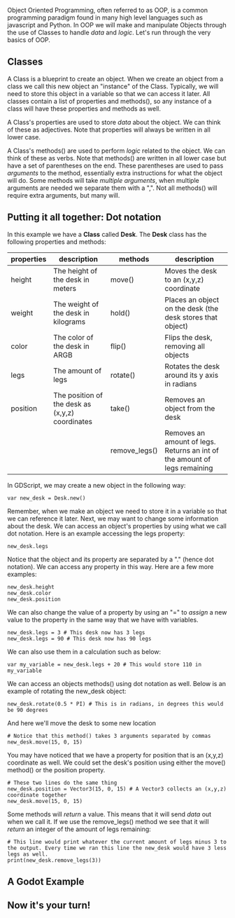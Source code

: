 Object Oriented Programming, often referred to as OOP, is a common programming paradigm found in many high level languages such as javascript and Python. In OOP we will make and manipulate Objects through the use of Classes to handle *data* and *logic*. Let's run through the very basics of OOP.

## Classes

A Class is a blueprint to create an object. When we create an object from a class we call this new object an "instance" of the Class. Typically, we will need to store this object in a variable so that we can access it later. All classes contain a list of properties and methods(), so any instance of a class will have these properties and methods as well.  

A Class's properties are used to store *data* about the object. We can think of these as adjectives. Note that properties will always be written in all lower case. 

A Class's methods() are used to perform *logic* related to the object. We can think of these as verbs. Note that methods() are written in all lower case but have a set of parentheses on the end. These parentheses are used to pass *arguments* to the method, essentially extra instructions for what the object will do. Some methods will take *multiple arguments*, when multiple arguments are needed we separate them with a ",". Not all methods() will require extra arguments, but many will.

## Putting it all together: Dot notation

In this example we have a **Class** called **Desk**. The **Desk** class has the following properties and methods:

| properties | description                                     | methods       | description                                                               |
| ---------- | ----------------------------------------------- | ------------- | ------------------------------------------------------------------------- |
| height     | The height of the desk in meters                | move()        | Moves the desk to an (x,y,z) coordinate                                   |
| weight     | The weight of the desk in kilograms             | hold()        | Places an object on the desk (the desk stores that object)                |
| color      | The color of the desk in ARGB                   | flip()        | Flips the desk, removing all objects                                      |
| legs       | The amount of legs                              | rotate()      | Rotates the desk around its y axis in radians                             |
| position   | The position of the desk as (x,y,z) coordinates | take()        | Removes an object from the desk                                           |
|            |                                                 | remove_legs() | Removes an amount of legs. Returns an int of the amount of legs remaining |

In GDScript, we may create a new object in the following way:

```gdscript
var new_desk = Desk.new()
```

Remember, when we make an object we need to store it in a variable so that we can reference it later. Next, we may want to change some information about the desk. We can access an object's properties by using what we call dot notation. Here is an example accessing the legs property:

```gdscript
new_desk.legs
```

Notice that the object and its property are separated by a "." (hence dot notation). We can access any property in this way. Here are a few more examples:

```gdscript
new_desk.height
new_desk.color
new_desk.position
```

We can also change the value of a property by using an "=" to *assign* a new value to the property in the same way that we have with variables.

```gdscript
new_desk.legs = 3 # This desk now has 3 legs
new_desk.legs = 90 # This desk now has 90 legs
```

We can also use them in a calculation such as below:

```gdscript
var my_variable = new_desk.legs + 20 # This would store 110 in my_variable
```

We can access an objects methods() using dot notation as well. Below is an example of rotating the new_desk object:

```gdscript
new_desk.rotate(0.5 * PI) # This is in radians, in degrees this would be 90 degrees
```

And here we'll move the desk to some new location

```gdscript
# Notice that this method() takes 3 arguments separated by commas
new_desk.move(15, 0, 15)
```

You may have noticed that we have a property for position that is an (x,y,z) coordinate as well. We could set the desk's position using either the move() method() or the position property.

```gdscript
# These two lines do the same thing
new_desk.position = Vector3(15, 0, 15) # A Vector3 collects an (x,y,z) coordinate together
new_desk.move(15, 0, 15)
```

Some methods will *return* a value. This means that it will send *data* out when we call it. If we use the remove_legs() method we see that it will *return* an integer of the amount of legs remaining:

```gdscript
# This line would print whatever the current amount of legs minus 3 to the output. Every time we ran this line the new_desk would have 3 less legs as well.
print(new_desk.remove_legs(3))  
```

## A Godot Example



## Now it's your turn!

